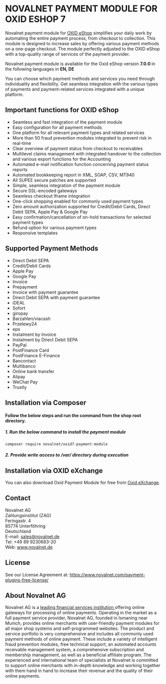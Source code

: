 # NOVALNET PAYMENT MODULE FOR OXID ESHOP 7
Novalnet payment module for <a href="https://www.novalnet.com/modul/oxid-eshop-payment-module">OXID eShop</a> simplifies your daily work by automating the entire payment process, from checkout to collection. This module is designed to increase sales by offering various payment methods on a one-page checkout. The module perfectly adjusted to the OXID eShop with a top-quality range of services of the payment provider.

Novalnet payment module is available for the Oxid eShop version <b> 7.0.0 </b> in the following languages in <b>EN, DE</b>

You can choose which payment methods and services you need through individuality and flexibility. Get seamless integration with the various types of payments and payment-related services integrated with a unique platform.

## Important functions for OXID eShop
* Seamless and fast integration of the payment module
* Easy configuration for all payment methods
* One platform for all relevant payment types and related services
* More than 50 fraud prevention modules integrated to prevent risk in real-time
* Clear overview of payment status from checkout to receivables
* Multilevel claims management with integrated handover to the collection and various export functions for the Accounting
* Automated e-mail notification function concerning payment status reports
* Automated bookkeeping report in XML, SOAP, CSV, MT940
* All SUPEE secure patches are supported
* Simple, seamless integration of the payment module
* Secure SSL-encoded gateways
* Seamless checkout Iframe integration
* One-click shopping enabled for commonly used payment types
* Zero amount authorization supported for Credit/Debit Cards, Direct Debit SEPA, Apple Pay & Google Pay
* Easy confirmation/cancellation of on-hold transactions for selected payment types
* Refund option for various payment types
* Responsive templates

## Supported Payment Methods
- Direct Debit SEPA
- Credit/Debit Cards 
- Apple Pay
- Google Pay
- Invoice 
- Prepayment
- Invoice with payment guarantee
- Direct Debit SEPA with payment guarantee
- iDEAL
- Sofort
- giropay
- Barzahlen/viacash
- Przelewy24
- eps
- Instalment by Invoice
- Instalment by Direct Debit SEPA
- PayPal
- PostFinance Card
- PostFinance E-Finance
- Bancontact
- Multibanco
- Online bank transfer
- Alipay
- WeChat Pay
- Trustly

## Installation via Composer

#### Follow the below steps and run the command from the shop root directory.
 ##### 1. Run the below command to install the payment module
 ```
 composer require novalnet/oxid7-payment-module
 ```
 ##### 2. Provide write access to /var/ directory during execution

## Installation via OXID eXchange
You can also download Oxid Payment Module for free from <a href="https://solutionhub.oxid-esales.com/novalnet-worldwide-payment-solutions/"> Oxid eXchange</a>. 

## Contact
Novalnet AG<br>
Zahlungsinstitut (ZAG)<br>
Feringastr. 4<br>
85774 Unterföhring<br>
Deutschland<br>
E-mail: sales@novalnet.de<br>
Tel: +49 89 9230683-20<br>
Web: www.novalnet.de

## License
See our License Agreement at:  https://www.novalnet.com/payment-plugins-free-license/

## About Novalnet AG
Novalnet AG is a <a href="https://www.novalnet.de/zahlungsinstitut"> leading financial services institution </a> offering online gateways for processing of online payments. Operating in the market as a full payment service provider, Novalnet AG, founded in Ismaning near Munich, provides online merchants with user-friendly payment modules for all major shop systems and self-programmed websites. The product and service portfolio is very comprehensive and includes all commonly used payment methods of online payment. These include a variety of intelligent fraud prevention modules, free technical support, an automated accounts receivable management system, a comprehensive subscription and membership management, as well as a beneficial affiliate program. The experienced and international team of specialists at Novalnet is committed to support online merchants with in-depth knowledge and working together with them hand in hand to increase their revenue and the quality of their online payments.

